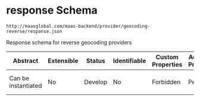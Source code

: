 # response Schema

```
http://maasglobal.com/maas-backend/provider/geocoding-reverse/response.json
```

Response schema for reverse geocoding providers

| Abstract            | Extensible | Status  | Identifiable | Custom Properties | Additional Properties | Defined In                                                             |
| ------------------- | ---------- | ------- | ------------ | ----------------- | --------------------- | ---------------------------------------------------------------------- |
| Can be instantiated | No         | Develop | No           | Forbidden         | Permitted             | [maas-backend/provider/geocoding-reverse/response.json](response.json) |
